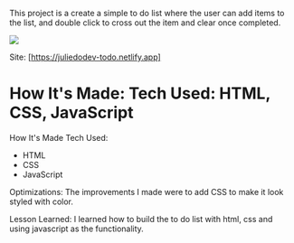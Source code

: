 This project is a create a simple to do list where the user can add items to the list, and double click to cross out the item and clear once completed. 

<img src="todolist.png">

Site: [https://juliedodev-todo.netlify.app]

How It's Made:
Tech Used: HTML, CSS, JavaScript
=======
How It's Made Tech Used: 
<ul>
  <li>HTML</li>
  <li>CSS</li>
  <li>JavaScript</li>
</ul>

Optimizations:
The improvements I made were to add CSS to make it look styled with color.

Lesson Learned:
I learned how to build the to do list with html, css and using javascript as the functionality.

